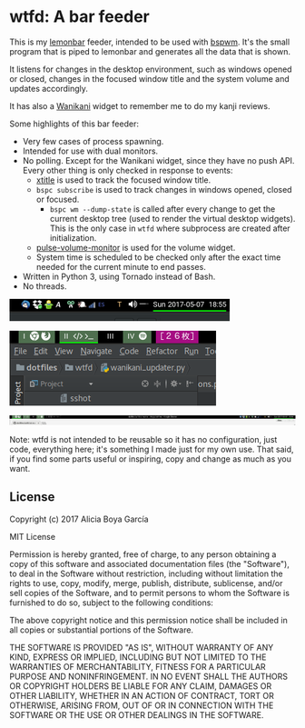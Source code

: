 wtfd: A bar feeder
==================

This is my [lemonbar](https://github.com/LemonBoy/bar) feeder, intended to be used with [bspwm](https://github.com/baskerville/bspwm). It's the small program that is piped to lemonbar and generates all the data that is shown.

It listens for changes in the desktop environment, such as windows opened or closed, changes in the focused window title and the system volume and updates accordingly.

It has also a [Wanikani](https://www.wanikani.com/) widget to remember me to do my kanji reviews.

Some highlights of this bar feeder:

 * Very few cases of process spawning.
 * Intended for use with dual monitors.
 * No polling. Except for the Wanikani widget, since they have no push API. Every other thing is only checked in response to events:
    * [xtitle](https://github.com/baskerville/xtitle) is used to track the focused window title.
    * `bspc subscribe` is used to track changes in windows opened, closed or focused.
        * `bspc wm --dump-state` is called after every change to get the current desktop tree (used to render the virtual desktop widgets). This is the only case in `wtfd` where subprocess are created after initialization.
    * [pulse-volume-monitor](https://github.com/ntrrgc/pulse-volume-monitor) is used for the volume widget.
    * System time is scheduled to be checked only after the exact time needed for the current minute to end passes.
 * Written in Python 3, using Tornado instead of Bash.
 * No threads.

![](screenshot3.png)

![](screenshot2.png)

![](screenshot1.png)

Note: wtfd is not intended to be reusable so it has no configuration, just code, everything here; it's something I made just for my own use. That said, if you find some parts useful or inspiring, copy and change as much as you want.

## License

Copyright (c) 2017 Alicia Boya García

MIT License

Permission is hereby granted, free of charge, to any person obtaining a copy
of this software and associated documentation files (the "Software"), to deal
in the Software without restriction, including without limitation the rights
to use, copy, modify, merge, publish, distribute, sublicense, and/or sell
copies of the Software, and to permit persons to whom the Software is
furnished to do so, subject to the following conditions:

The above copyright notice and this permission notice shall be included in all
copies or substantial portions of the Software.

THE SOFTWARE IS PROVIDED "AS IS", WITHOUT WARRANTY OF ANY KIND, EXPRESS OR
IMPLIED, INCLUDING BUT NOT LIMITED TO THE WARRANTIES OF MERCHANTABILITY,
FITNESS FOR A PARTICULAR PURPOSE AND NONINFRINGEMENT. IN NO EVENT SHALL THE
AUTHORS OR COPYRIGHT HOLDERS BE LIABLE FOR ANY CLAIM, DAMAGES OR OTHER
LIABILITY, WHETHER IN AN ACTION OF CONTRACT, TORT OR OTHERWISE, ARISING FROM,
OUT OF OR IN CONNECTION WITH THE SOFTWARE OR THE USE OR OTHER DEALINGS IN THE
SOFTWARE.